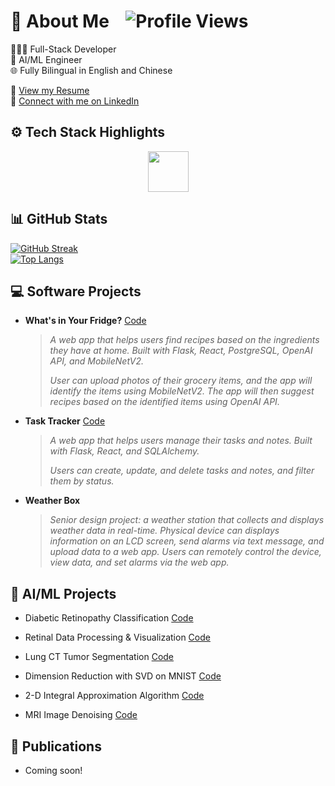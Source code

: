 # 👋 About Me &nbsp;&nbsp; ![Profile Views](https://komarev.com/ghpvc/?username=RoyH11&color=blue) &nbsp;&nbsp; 

👨🏻‍💻 Full-Stack Developer\
🤖 AI/ML Engineer\
🌐 Fully Bilingual in English and Chinese

📄 [View my Resume](./Roy_Huang_Resume.pdf) \
🔗 [Connect with me on LinkedIn](https://www.linkedin.com/in/royhuang11/)


## ⚙️ Tech Stack Highlights

<p align="center">
  <img src="https://skillicons.dev/icons?i=python,js,java,cpp,react,flask,postgres,pytorch,docker,linux,git" height="65">
</p>

## 📊 GitHub Stats
[![GitHub Streak](https://streak-stats.demolab.com/?user=royh11)](https://git.io/streak-stats)\
[![Top Langs](https://github-readme-stats.vercel.app/api/top-langs/?username=royh11&layout=donut&hide=Jupyter%20Notebook,css,scss,html)](https://github.com/anuraghazra/github-readme-stats)


## 💻 Software Projects

- **What's in Your Fridge?** [Code](https://github.com/RoyH11/whats_in_your_fridge)
    > *A web app that helps users find recipes based on the ingredients they have at home.
    Built with Flask, React, PostgreSQL, OpenAI API, and MobileNetV2.*
    >
    > *User can upload photos of their grocery items, and the app will identify the items using MobileNetV2.
    The app will then suggest recipes based on the identified items using OpenAI API.*

- **Task Tracker** [Code](https://github.com/RoyH11/Note-Task-Manager)
    > *A web app that helps users manage their tasks and notes. 
    Built with Flask, React, and SQLAlchemy.*
    >
    > *Users can create, update, and delete tasks and notes, and filter them by status.*


- **Weather Box**
    > *Senior design project: a weather station that collects and displays weather data in real-time.
    Physical device can displays information on an LCD screen, send alarms via text message, and upload data to a web app.
    Users can remotely control the device, view data, and set alarms via the web app.* 


## 🧬 AI/ML Projects

- Diabetic Retinopathy Classification [Code](https://github.com/RoyH11/xgboost_project)
    
- Retinal Data Processing & Visualization [Code](https://github.com/RoyH11/Image_Display_Panel)
    
- Lung CT Tumor Segmentation [Code](https://github.com/RoyH11/DLMI_Final_Project)
    
- Dimension Reduction with SVD on MNIST [Code](https://github.com/RoyH11/MML_Final_Project)
    
- 2-D Integral Approximation Algorithm [Code](https://github.com/RoyH11/Numerical_Analysis_Final_Project)

- MRI Image Denoising [Code](https://github.com/RoyH11/AML-projects)


## 📰 Publications
- Coming soon! 
